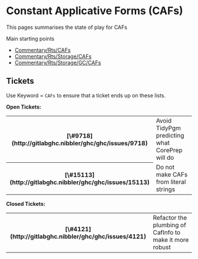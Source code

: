 # Constant Applicative Forms (CAFs)



This pages summarises the state of play for CAFs



Main starting points


- [Commentary/Rts/CAFs](commentary/rts/ca-fs)
- [Commentary/Rts/Storage/CAFs](commentary/rts/storage/ca-fs)
- [Commentary/Rts/Storage/GC/CAFs](commentary/rts/storage/gc/ca-fs)

## Tickets



Use Keyword = `CAFs` to ensure that a ticket ends up on these lists.



**Open Tickets:**

<table><tr><th>[\#9718](http://gitlabghc.nibbler/ghc/ghc/issues/9718)</th>
<td>Avoid TidyPgm predicting what CorePrep will do</td></tr>
<tr><th>[\#15113](http://gitlabghc.nibbler/ghc/ghc/issues/15113)</th>
<td>Do not make CAFs from literal strings</td></tr></table>




**Closed Tickets:**

<table><tr><th>[\#4121](http://gitlabghc.nibbler/ghc/ghc/issues/4121)</th>
<td>Refactor the plumbing of CafInfo to make it more robust</td></tr></table>




